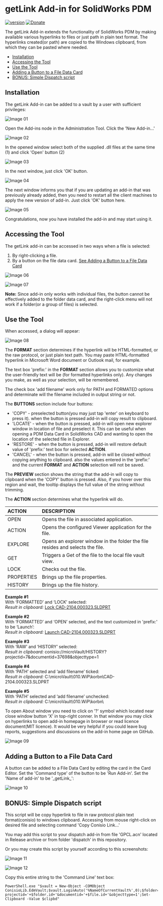 # getLink Add-in for SolidWorks PDM

[![version](https://img.shields.io/badge/version-1.0.0-yellow.svg)](https://semver.org)
[![Donate](https://img.shields.io/badge/Donate-PayPal-green.svg)](https://paypal.me/korobokolas)

The getLink Add-in extends the functionality of SolidWorks PDM by making available various hyperlinks to files or just path in plain text format. The hyperlinks created(or path) are copied to the Windows clipboard, from which they can be pasted where needed.

  * [Installation](#installation)
  * [Accessing the Tool](#accessing-the-tool)
  * [Use the Tool](#use-the-tool)
  * [Adding a Button to a File Data Card](#adding-a-button-to-a-file-data-card)
  * [BONUS: Simple Dispatch script](#bonus--simple-dispatch-script)

## Installation

The getLink Add-in can be added to a vault by a user with sufficient privileges:

![Image 01](./images/img01.png)

Open the Add-ins node in the Administration Tool. Click the 'New Add-in...'

![Image 02](./images/img02.png)

In the opened window select both of the supplied .dll files at the same time (1) and click 'Open' button (2)

![Image 03](./images/img03.png)

In the next window, just click 'OK' button.

![Image 04](./images/img04.png)

The next window informs you that if you are updating an add-in that was previously already added, then you need to restart all the client machines to apply the new version of add-in. Just click 'OK' button here.

![Image 05](./images/img05.png)

Congratulations, now you have installed the add-in and may start using it.

## Accessing the Tool

The getLink add-in can be accessed in two ways when a file is selected:

1. By right-clicking a file.
1. By a button on the file data card. [See Adding a Button to a File Data Card](#adding-a-button-to-a-file-data-card)

![Image 06](./images/img06.png)

![Image 07](./images/img07.png)

**Note:** Since add-in only works with individual files, the button cannot be effectively added to the folder data card, and the right-click menu will not work if a folder(or a group of files) is selected.

## Use the Tool

When accessed, a dialog will appear:

![Image 08](./images/img08.png)

The **FORMAT** section determines if the hyperlink will be HTML-formatted, or the raw protocol, or just plain text path. You may paste HTML-formatted hyperlink in Microsoft Word document or Outlook mail, for example.

The text box 'prefix:' in the **FORMAT** section allows you to customize what the user-friendly text will be (for formatted hyperlinks only). Any changes you make, as well as your selection, will be remembered.

The check box 'add filename' work only for PATH and FORMATED options and determinate will the filename included in output string or not.

The **BUTTONS** section include four buttons:
- 'COPY' - preselected button(you may just tap 'enter' on keyboard to press it). when the button is pressed add-in will copy result to clipboard.
- 'LOCATE' - when the button is pressed, add-in will open new explorer window in location of file and preselect it. This can be useful when opening a PDM Data Card in SolidWorks CAD and wanting to open the location of the selected file in Explorer.
- 'RESTORE' - when the button is pressed, add-in will restore default value of 'prefix:' text box for selected **ACTION**.
- 'CANCEL' - when the button is pressed, add-in will be closed without copying anything to clipboard. also the values entered in the 'prefix:' and the current **FORMAT** and **ACTION** selection will not be saved.

The **PREVIEW** section shows the string that the add-in will copy to clipboard when the 'COPY' button is pressed. Also, if you hover over this region and wait, the tooltip displays the full value of the string without trimming.

The **ACTION** section determines what the hyperlink will do.

| ACTION | DESCRIPTION |
| :--- | :--- |
| OPEN | Opens the file in associated application. |
| ACTION | Opens the configured Viewer application for the file. |
| EXPLORE | Opens an explorer window in the folder the file resides and selects the file. |
| GET | Triggers a Get of the file to the local file vault view. |
| LOCK | Checks out the file. |
| PROPERTIES | Brings up the file properties. |
| HISTORY | Brings up the file history. |

**Example #1**  
With ‘FORMATTED’ and ‘LOCK’ selected:  
*Result in clipboard:* [Lock CAD-2104.000323.SLDPRT]()

**Example #2**  
With ‘FORMATTED’ and ‘OPEN’ selected, and the text customized in 'prefix:' to be ‘Launch’:  
*Result in clipboard:* [Launch CAD-2104.000323.SLDPRT]()

**Example #3**  
With ‘RAW’ and ‘HISTORY’ selected:  
*Result in clipboard:* conisio://microVault/HISTORY?projectid=7&documentid=37698&objecttype=1

**Example #4**  
With ‘PATH’ selected and ‘add filename’ ticked:  
*Result in clipboard:* C:\microVault\010.WiP\korbn\CAD-2104.000323.SLDPRT

**Example #5**  
With ‘PATH’ selected and ‘add filename’ unchecked:  
*Result in clipboard:* C:\microVault\010.WiP\korbn\

To open About window you need to click on '?' symbol which located near close window button 'X' in top-right conner. In that window you may click on hyperlinks to open add-in homepage in browser or read licence document(MIT licence). It would be very helpful if you could leave bug reports, suggestions and discussions on the add-in home page on GitHub.

![Image 09](./images/img09.png)

## Adding a Button to a File Data Card

A button can be added to a File Data Card by editing the card in the Card Editor. Set the 'Command type' of the button to be 'Run Add-in'. Set the 'Name of add-in' to be '\_getLink\_':

![Image 10](./images/img10.png)

## BONUS: Simple Dispatch script

This script will be copy hyperlink to file in raw protocol plain text format(conisio) to windows clipboard. Accessing from mouse right-click on desired file and selecting command 'Copy Conisio Link...'

You may add this script to your dispatch add-in from file 'GPCL.acn' located in Release archive or from folder 'dispatch' in this repository.

Or you may create this script by yourself according to this screenshots:

![Image 11](./images/img11.png)

![Image 12](./images/img12.png)

Copy this entire string to the 'Command Line' text box:

```
PowerShell.exe "$vault = New-Object -COMObject ConisioLib.EdmVault;$vault.LoginAuto('%NameOfCurrentVault%',0);$folder=$vault.GetFolderFromPath('%DirOfSelectedFile%');$file=$vault.GetFileFromPath('%PathToSelectedFile%',$folder);$clipbd='conisio://'+'%NameOfCurrentVault%'+'/EXPLORE?projectid='+$folder.id+'&documentid='+$file.id+'&objecttype=1';Set-Clipboard -Value $clipbd"
```
